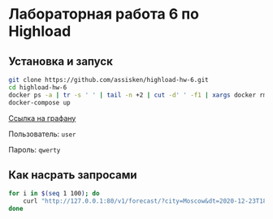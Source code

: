 # Лабораторная работа 6 по Highload

## Установка и запуск
```bash
git clone https://github.com/assisken/highload-hw-6.git
cd highload-hw-6
docker ps -a | tr -s ' ' | tail -n +2 | cut -d' ' -f1 | xargs docker rm --force
docker-compose up
```

[Ссылка на графану](http://localhost:3000/d/ijTVtdxGk/app-dashboard)

Пользователь: `user`

Пароль: `qwerty`

## Как насрать запросами
```bash
for i in $(seq 1 100); do
    curl "http://127.0.0.1:80/v1/forecast/?city=Moscow&dt=2020-12-23T18:00:00Z"
done
```
